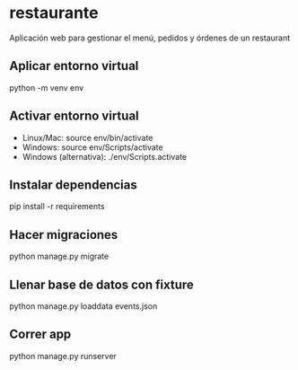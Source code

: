 # restaurante
Aplicación web para gestionar el menú, pedidos y órdenes de un restaurant

## Aplicar entorno virtual
python -m venv env

## Activar entorno virtual
- Linux/Mac: source env/bin/activate
- Windows: source env/Scripts/activate
- Windows (alternativa): ./env/Scripts.activate

## Instalar dependencias
pip install -r requirements

## Hacer migraciones
python manage.py migrate

## Llenar base de datos con fixture
python manage.py loaddata events.json

## Correr app
python manage.py runserver